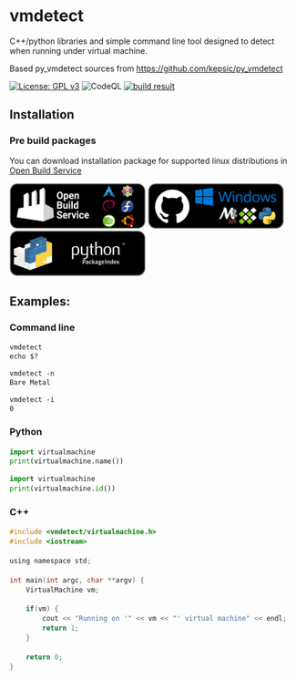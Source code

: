 # vmdetect

C++/python libraries and simple command line tool designed to detect when running under virtual machine.

Based py_vmdetect sources from https://github.com/kepsic/py_vmdetect

[![License: GPL v3](https://img.shields.io/badge/License-GPL%20v3-blue.svg)](https://www.gnu.org/licenses/gpl-3.0)
![CodeQL](https://github.com/PerryWerneck/vmdetect/workflows/CodeQL/badge.svg?branch=master)
[![build result](https://build.opensuse.org/projects/home:PerryWerneck:udjat/packages/vmdetect/badge.svg?type=percent)](https://build.opensuse.org/package/show/home:PerryWerneck:udjat/vmdetect)

## Installation

### Pre build packages

You can download installation package for supported linux distributions in [Open Build Service](https://software.opensuse.org/download.html?project=home%3APerryWerneck%3Audjat&package=vmdetect)

[<img src="https://raw.githubusercontent.com/PerryWerneck/pw3270/develop/branding/obs-badge-en.svg" alt="Download from open build service" height="80px">](https://software.opensuse.org/download.html?project=home%3APerryWerneck%3Audjat&package=vmdetect)
[<img src="https://github.com/PerryWerneck/PerryWerneck/blob/master/badges/msys-msvc-python-badge.svg" alt="Download from githut" height="80px">](https://github.com/PerryWerneck/vmdetect/releases)
[<img src="https://raw.githubusercontent.com/PerryWerneck/PerryWerneck/master/badges/pypi-badge.svg" alt="Download from pypi" height="80px">](https://pypi.org/project/virtualmachine)


## Examples:

### Command line

```shell
vmdetect
echo $?
```

```shell
vmdetect -n
Bare Metal
```

```shell
vmdetect -i
0
```

### Python

```python
import virtualmachine
print(virtualmachine.name())
```

```python
import virtualmachine
print(virtualmachine.id())
```

### C++

```C
#include <vmdetect/virtualmachine.h>
#include <iostream>

using namespace std;

int main(int argc, char **argv) {
	VirtualMachine vm;

	if(vm) {
		cout << "Running on '" << vm << "' virtual machine" << endl;
		return 1;
	}

	return 0;
}
```


